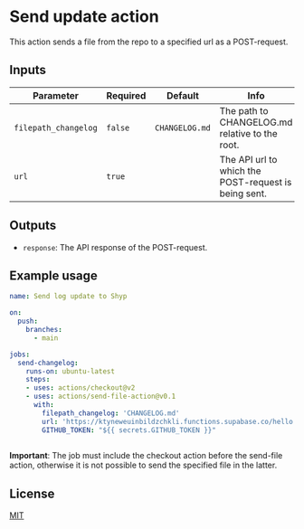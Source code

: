# Send update action

This action sends a file from the repo to a specified url as a POST-request.


## Inputs

| Parameter     | Required | Default  | Info                                                     |
| ----------    | -------- | -------- | -------------------------------------------------------- |
| `filepath_changelog`    | `false`   |  `CHANGELOG.md`    | The path to CHANGELOG.md relative to the root. |
| `url`    | `true`   |          | The API url to which the POST-request is being sent.|


## Outputs

- `response`: The API response of the POST-request.


## Example usage

```yml
name: Send log update to Shyp

on:
  push:
    branches:
      - main

jobs:
  send-changelog:
    runs-on: ubuntu-latest
    steps:
    - uses: actions/checkout@v2
    - uses: actions/send-file-action@v0.1
      with:
        filepath_changelog: 'CHANGELOG.md'
        url: 'https://ktyneweuinbildzchkli.functions.supabase.co/hello'
        GITHUB_TOKEN: "${{ secrets.GITHUB_TOKEN }}"
      
```

**Important**: The job must include the checkout action before the send-file action, otherwise it is not possible to send the specified file in the latter.


## License

[MIT](LICENSE)
